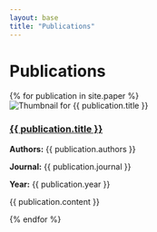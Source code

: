 ```yaml
---
layout: base
title: "Publications"
---
```


<h1>Publications</h1>
<div class="publications-list">
    {% for publication in site.paper %}
    <div class="publication-item">
        <img src="{{ publication.thumbnail }}" alt="Thumbnail for {{ publication.title }}" class="publication-thumbnail">
        <div class="publication-details">
            <h3><a href="{{ publication.link }}">{{ publication.title }}</a></h3>
            <p><strong>Authors:</strong> {{ publication.authors }}</p>
            <p><strong>Journal:</strong> {{ publication.journal }}</p>
            <p><strong>Year:</strong> {{ publication.year }}</p>
            <p>{{ publication.content }}</p>
        </div>
    </div>
    {% endfor %}
</div>
